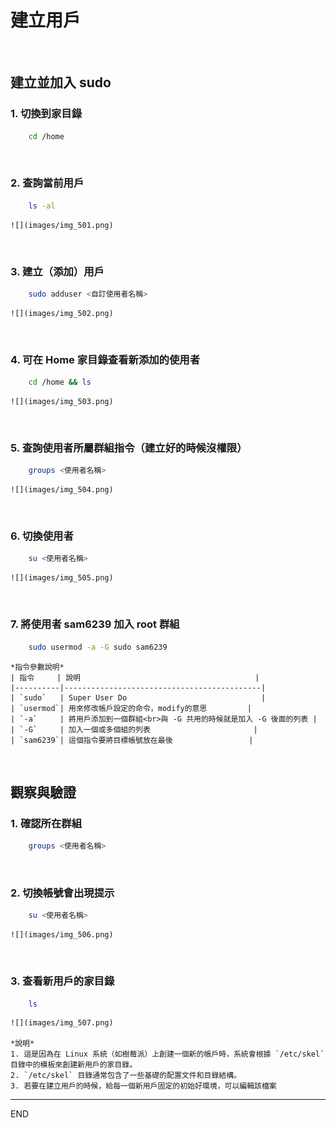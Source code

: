 # 建立用戶

</br>

## 建立並加入 sudo

### 1. 切換到家目錄
    
```bash
    cd /home
```

</br>

### 2. 查詢當前用戶

```bash
    ls -al
```

    ![](images/img_501.png)

</br>

### 3. 建立（添加）用戶

```bash
    sudo adduser <自訂使用者名稱>
```

    ![](images/img_502.png)


</br>

### 4. 可在 Home 家目錄查看新添加的使用者

```bash
    cd /home && ls
```

    ![](images/img_503.png)

</br>

### 5. 查詢使用者所屬群組指令（建立好的時候沒權限）
    
```bash
    groups <使用者名稱>
```

    ![](images/img_504.png)

</br>

### 6. 切換使用者
    
```bash
    su <使用者名稱>
```

    ![](images/img_505.png)

</br>

### 7. 將使用者 sam6239 加入 root 群組
    
```bash
    sudo usermod -a -G sudo sam6239
```

    *指令參數說明*
    | 指令     | 說明                                       |
    |----------|--------------------------------------------|
    | `sudo`   | Super User Do                              |
    | `usermod`| 用來修改帳戶設定的命令，modify的意思         |
    | `-a`     | 將用戶添加到一個群組<br>與 -G 共用的時候就是加入 -G 後面的列表 |
    | `-G`     | 加入一個或多個組的列表                       |
    | `sam6239`| 這個指令要將目標帳號放在最後                 |

</br>

## 觀察與驗證

### 1. 確認所在群組
    
```bash
    groups <使用者名稱>
```

</br>

### 2. 切換帳號會出現提示
    
```bash
    su <使用者名稱>
```

    ![](images/img_506.png)

</br>


### 3. 查看新用戶的家目錄
    
```bash
    ls 
```

    ![](images/img_507.png)

    *說明*
	1. 這是因為在 Linux 系統（如樹莓派）上創建一個新的帳戶時，系統會根據 `/etc/skel`目錄中的模板來創建新用戶的家目錄。
	2. `/etc/skel` 目錄通常包含了一些基礎的配置文件和目錄結構。
	3. 若要在建立用戶的時候，給每一個新用戶固定的初始好環境，可以編輯該檔案


---

END